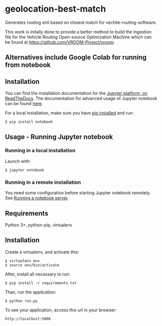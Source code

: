 # geolocation-best-match

Generates routing xml based on closest match for vechile-routing-software.

This work is initally done to provide a better method to build the ingestion file for the Vehicle Routing Open-source Optimization Machine which can be found at https://github.com/VROOM-Project/vroom.

## Alternatives include Google Colab for running from notebook

## Installation

You can find the installation documentation for the
[Jupyter platform, on ReadTheDocs](https://jupyter.readthedocs.io/en/latest/install.html).
The documentation for advanced usage of Jupyter notebook can be found
[here](https://jupyter-notebook.readthedocs.io/en/latest/).

For a local installation, make sure you have
[pip installed](https://pip.readthedocs.io/en/stable/installing/) and run:

    $ pip install notebook

## Usage - Running Jupyter notebook

### Running in a local installation

Launch with:

    $ jupyter notebook

### Running in a remote installation

You need some configuration before starting Jupyter notebook remotely. See [Running a notebook server](https://jupyter-notebook.readthedocs.io/en/stable/public_server.html).

## Requirements

Python 3+, python-pip, virtualenv

## Installation

Create a virtualenv, and activate this:

    $ virtualenv env
    $ source env/bin/activate

After, install all necessary to run:

    $ pip install -r requirements.txt

Than, run the application:

    $ python run.py

To see your application, access this url in your browser:

    http://localhost:5000
